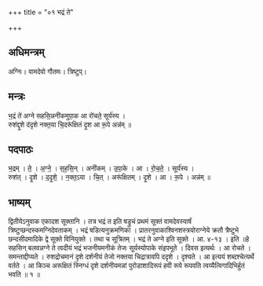 +++
title = "०१ भद्रं ते"

+++
## अधिमन्त्रम्
अग्निः। वामदेवो गौतमः। त्रिष्टुप्।

## मन्त्रः
भ॒द्रं ते॑ अग्ने सहसि॒न्ननी॑कमुपा॒क आ रो॑चते॒ सूर्य॑स्य ।  
रुश॑द्दृ॒शे द॑दृशे नक्त॒या चि॒दरू॑क्षितं दृ॒श आ रू॒पे अन्न॑म् ॥

## पदपाठः
भ॒द्रम् । ते॒ । अ॒ग्ने॒ । स॒ह॒सि॒न् । अनी॑कम् । उ॒पा॒के । आ । रो॒च॒ते॒ । सूर्य॑स्य ।  
रुश॑त् । दृ॒शे । द॒दृ॒शे॒ । न॒क्त॒ऽया । चि॒त् । अरू॑क्षितम् । दृ॒शे । आ । रू॒पे । अन्न॑म् ॥

## भाष्यम्
द्वितीयेऽनुवाक एकादश सूक्तानि । तत्र भद्रं त इति षड्रुचं प्रथमं सूक्तं वामदेवस्यार्षं त्रिष्टुप्छन्दस्कमग्निदेवताकम् । भद्रं षडित्यनुक्रमणिका । प्रातरनुवाकाश्विनशस्त्रयोराग्नेये क्रतौ त्रैष्टुभे छन्दसीदमादिके द्वे सूक्ते विनियुक्ते । तथा च सूत्रितम् । भद्रं ते अग्ने इति सूक्ते । आ. ४-१३ । इति ॥हे सहसिन् बलवन्नग्ने ते त्वदीयं भद्रं भजनीयमनीकं तेजः सूर्यस्योपाके संइपभूते । दिवस इत्यर्थः । आ रोचते । समन्ताद्दीप्यते । रुशद्रोचमानं दृशे दर्शनीयं तेजो नक्तया चिद्रात्रावपि ददृशे । दृश्यते । आ इत्ययं शब्दश्चेत्यर्थे वर्तते । आ किञ्च अरूक्षितं स्निग्धं दृशे दर्शनीयमन्नां पुरोडाशादिरूपं हवी रूपे रूपवति त्वय्यैत्विगादिभिर्हुतं भवति ॥ १ ॥